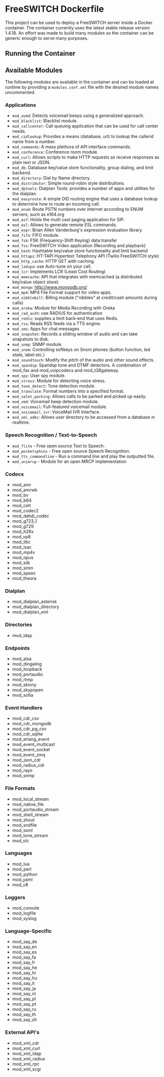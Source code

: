 FreeSWITCH Dockerfile
=====================

This project can be used to deploy a FreeSWITCH server inside a Docker container. The container currently uses the latest stable release version 1.4.18. An effort was made to build many modules so the container can be generic enough to serve many purposes.

## Running the Container

## Available Modules

The following modules are available in the container and can be loaded at runtime by providing a `modules.conf.xml` file with the desired module names uncommented.

### Applications

- `mod_avmd`: Detects voicemail beeps using a generalized approach.
- `mod_blacklist`: Blacklist module.
- `mod_callcenter`: Call queuing application that can be used for call center needs.
- `mod_cidlookup`: Provides a means (database, url) to lookup the callerid name from a number.
- `mod_commands`: A mass plethora of API interface commands.
- `mod_conference`: Conference room module.
- `mod_curl`: Allows scripts to make HTTP requests as receive responses as plain text or JSON.
- `mod_db`: Database key/value store functionality, group dialing, and limit backend.
- `mod_directory`: Dial by Name directory.
- `mod_distributor`: Simple round-robin style distributions.
- `mod_dptools`: Dialplan Tools: provides a number of apps and utilities for the dialplan.
- `mod_easyroute`: A simple DID routing engine that uses a database lookup to determine how to route an incoming call.
- `mod_enum`: Route PSTN numbers over internet according to ENUM servers, such as e164.org
- `mod_esf`: Holds the multi cast paging application for SIP.
- `mod_esl`: Allows to generate remote ESL commands.
- `mod_expr`: Brian Allen Vanderburg's expression evaluation library.
- `mod_fifo`: FIFO module.
- `mod_fsk`: FSK (Frequency-Shift Keying) data transfer
- `mod_fsv`: FreeSWITCH Video application (Recording and playback)
- `mod_hash`: Hashtable key/value store functionality and limit backend
- `mod_httapi`: HT-TAPI Hypertext Telephony API (Twilio FreeSWITCH style)
- `mod_http_cache`: HTTP GET with caching.
- `mod_ladspa`: use Auto-tune on your call.
- `mod_lcr`: Implements LCR (Least Cost Routing)
- `mod_memcache`: API that integrates with memcached (a distributed key/value object store)
- `mod_mongo`: http://www.mongodb.org/
- `mod_mp4`: MP4 File Format support for video apps.
- `mod_nibblebill`: Billing module ("nibbles" at credit/cash amounts during calls)
- `mod_oreka`: Module for Media Recording with Oreka
- `mod_rad_auth`: use RADIUS for authentication
- `mod_redis`: supplies a limit back-end that uses Redis.
- `mod_rss`: Reads RSS feeds via a TTS engine.
- `mod_sms`: Apps for chat messages
- `mod_snapshot`: Records a sliding window of audio and can take snapshots to disk.
- `mod_snmp`: SNMP module.
- `mod_snom`: Controlling softkeys on Snom phones (button function, led state, label etc.)
- `mod_soundtouch`: Modify the pitch of the audio and other sound effects.
- `mod_spandsp`: Spandsp tone and DTMF detectors. A combination of mod_fax and mod_voipcodecs and mod_t38gateway.
- `mod_spy`: User spy module.
- `mod_stress`: Module for detecting voice stress.
- `mod_tone_detect`: Tone detection module.
- `mod_translate`: Format numbers into a specified format.
- `mod_valet_parking`: Allows calls to be parked and picked up easily.
- `mod_vmd`: Voicemail beep detection module.
- `mod_voicemail`: Full-featured voicemail module.
- `mod_voicemail_ivr`: VoiceMail IVR Interface.
- `mod_xml_odbc`: Allows user directory to be accessed from a database in realtime.

### Speech Recognition / Text-to-Speech
- `mod_flite` - Free open source Text to Speech.
- `mod_pocketsphinx` - Free open source Speech Recognition.
- `mod_tts_commandline` - Run a command line and play the outputted file.
- `mod_unimrcp` - Module for an open MRCP implementation

### Codecs

- mod_amr
- mod_amrwb
- mod_bv
- mod_b64
- mod_celt
- mod_codec2
- mod_dahdi_codec
- mod_g723_1
- mod_g729
- mod_h26x
- mod_vp8
- mod_ilbc
- mod_isac
- mod_mp4v
- mod_opus
- mod_silk
- mod_siren
- mod_speex
- mod_theora

### Dialplan

- mod_dialplan_asterisk
- mod_dialplan_directory
- mod_dialplan_xml

### Directories

- mod_ldap

### Endpoints

- mod_alsa
- mod_dingaling
- mod_loopback
- mod_portaudio
- mod_rtmp
- mod_skinny
- mod_skypopen
- mod_sofia

### Event Handlers

- mod_cdr_csv
- mod_cdr_mongodb
- mod_cdr_pg_csv
- mod_cdr_sqlite
- mod_erlang_event
- mod_event_multicast
- mod_event_socket
- mod_event_zmq
- mod_json_cdr
- mod_radius_cdr
- mod_rayo
- mod_snmp

### File Formats

- mod_local_stream
- mod_native_file
- mod_portaudio_stream
- mod_shell_stream
- mod_shout
- mod_sndfile
- mod_ssml
- mod_tone_stream
- mod_vlc

### Languages

- mod_lua
- mod_perl
- mod_python
- mod_yaml
- mod_v8

### Loggers

- mod_console
- mod_logfile
- mod_syslog

### Language-Specific

- mod_say_de
- mod_say_en
- mod_say_es
- mod_say_fa
- mod_say_fr
- mod_say_he
- mod_say_hr
- mod_say_hu
- mod_say_it
- mod_say_ja
- mod_say_nl
- mod_say_pl
- mod_say_pt
- mod_say_ru
- mod_say_th
- mod_say_zh

### External API's

- mod_xml_cdr
- mod_xml_curl
- mod_xml_ldap
- mod_xml_radius
- mod_xml_rpc
- mod_xml_scgi